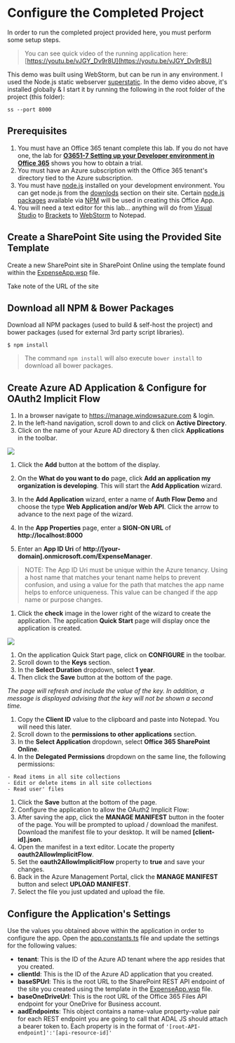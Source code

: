# Configure the Completed Project
In order to run the completed project provided here, you must perform some setup steps. 

> You can see quick video of the running application here: [https://youtu.be/vJGY_Dv9r8U](https://youtu.be/vJGY_Dv9r8U)

This demo was built using WebStorm, but can be run in any environment. I used the Node.js static webserver [superstatic](https://www.npmjs.com/package/superstatic). In the demo video above, it's installed globally & I start it by running the following in the root folder of the project (this folder):

````
ss --port 8000
````

## Prerequisites
1. You must have an Office 365 tenant complete this lab. If you do not have one, the lab for **[O3651-7 Setting up your Developer environment in Office 365](https://github.com/OfficeDev/TrainingContent/blob/master/O3651/O3651-5%20Getting%20started%20with%20Office%20365%20APIs/Lab.md)** shows you how to obtain a trial.
1. You must have an Azure subscription with the Office 365 tenant's directory tied to the Azure subscription.
1. You must have [node.js](http://nodejs.org/) installed on your development environment. You can get node.js from the [downlods](http://nodejs.org/download/) section on their site. Certain [node.js packages](https://www.npmjs.org) available via [NPM](htttps://www.npmjs.org) will be used in creating this Office App.
1. You will need a text editor for this lab... anything will do from [Visual Studio](https://www.visualstudio.com/) to [Brackets](http://www.brackets.io) to [WebStorm](https://www.jetbrains.com/webstorm/) to Notepad.

## Create a SharePoint Site using the Provided Site Template
Create a new SharePoint site in SharePoint Online using the template found within the [ExpenseApp.wsp](ExpenseApp.wsp) file.

Take note of the URL of the site 

## Download all NPM & Bower Packages
Download all NPM packages (used to build & self-host the project) and bower packages (used for external 3rd party script libraries).

````
$ npm install
````

> The command `npm install` will also execute `bower install` to download all bower packages.

## Create Azure AD Application & Configure for OAuth2 Implicit Flow
1. In a browser navigate to https://manage.windowsazure.com & login.
1. In the left-hand navigation, scroll down to and click on **Active Directory**.
1. Click on the name of your Azure AD directory & then click **Applications** in the toolbar. 

  ![](../Images/AzureAdApp01.png)

1. Click the **Add** button at the bottom of the display.
1. On the **What do you want to do** page, click **Add an application my organization is developing**. This will start the **Add Application** wizard.
1. In the **Add Application** wizard, enter a name of **Auth Flow Demo** and choose the type **Web Application and/or Web API**. Click the arrow to advance to the next page of the wizard.
1. In the **App Properties** page, enter a **SIGN-ON URL** of **http://localhost:8000**

1. Enter an **App ID Uri** of **http://[your-domain].onmicrosoft.com/ExpenseManager**.
  > NOTE: The App ID Uri must be unique within the Azure tenancy. Using a host name that matches your tenant name helps to prevent confusion, and using a value for the path that matches the app name helps to enforce uniqueness. This value can be changed if the app name or purpose changes.
1. Click the **check** image in the lower right of the wizard to create the application. The application **Quick Start** page will display once the application is created.

  ![](../Images/AzureAdApp02.png)

1. On the application Quick Start page, click on **CONFIGURE** in the toolbar.
1. Scroll down to the **Keys** section. 
  1. In the **Select Duration** dropdown, select **1 year**. 
  1. Then click the **Save** button at the bottom of the page.

  *The page will refresh and include the value of the key. In addition, a message is displayed advising that the key will not be shown a second time.*

1. Copy the **Client ID** value to the clipboard and paste into Notepad. You will need this later.
1. Scroll down to the **permissions to other applications** section. 
  1. In the **Select Application** dropdown, select **Office 365 SharePoint Online**. 
  1. In the **Delegated Permissions** dropdown on the same line, the following permissions:
  
    - Read items in all site collections
    - Edit or delete items in all site collections
    - Read user' files

1. Click the **Save** button at the bottom of the page.
1. Configure the application to allow the OAuth2 Implicit Flow:
  1. After saving the app, click the **MANAGE MANIFEST** button in the footer of the page. You will be prompted to upload / download the manifest. Download the manifest file to your desktop. It will be named **[client-id].json**.
  1. Open the manifest in a text editor. Locate the property **oauth2AllowImplicitFlow**.
  1. Set the **oauth2AllowImplicitFlow** property to **true** and save your changes.
  1. Back in the Azure Management Portal, click the **MANAGE MANIFEST** button and select **UPLOAD MANIFEST**.
  1. Select the file you just updated and upload the file.

## Configure the Application's Settings
Use the values you obtained above within the application in order to configure the app. Open the [app.constants.ts](src/app/expenseApp/app.constants.ts) file and update the settings for the following values:

- **tenant**: This is the ID of the Azure AD tenant where the app resides that you created.
- **clientId**: This is the ID of the Azure AD application that you created.
- **baseSPUrl**: This is the root URL to the SharePoint REST API endpoint of the site you created using the template in the [ExpenseApp.wsp](ExpenseApp.wsp) file.
- **baseOneDriveUrl**: This is the root URL of the Office 365 Files API endpoint for your OneDrive for Business account.
- **aadEndpoints**: This object contains a name-value property-value pair for each REST endpoint you are going to call that ADAL JS should attach a bearer token to. Each property is in the format of `'[root-API-endpoint]':'[api-resource-id]'`